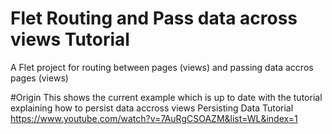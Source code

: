 # Flet Routing and Pass data across views Tutorial
A Flet project for routing between pages (views) and passing data accros pages (views)

#Origin
This shows the current example which is up to date with the tutorial explaining how to persist data accross views Persisting Data Tutorial
https://www.youtube.com/watch?v=7AuRgCSOAZM&list=WL&index=1
